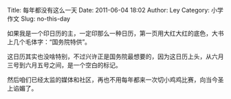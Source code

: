 Title: 每年都没有这么一天
Date: 2011-06-04 18:02
Author: Ley
Category: 小学作文
Slug: no-this-day

如果我是一个印日历的主，一定印那么一种日历，第一页用大红大红的底色，大书上几个毛体字：“国务院特供”。

这日历其实也没啥特别，不过兴许正是国务院最想要的，因为这日历上头，从六月三号到六月五号之间，是一个空白的标记。

然后咱们已经太监的媒体和社区，再也不用每年都来一次切小鸡鸡比赛，向当今圣上谄媚了。
